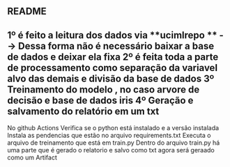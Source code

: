 README
-------------------------------------------------------
1º é feito a leitura dos dados via **ucimlrepo ** --> Dessa forma não é necessário baixar a base de dados e deixar ela fixa
2º é feita toda a parte de processamento como separação da variavel alvo das demais e divisão da base de dados
3º Treinamento do modelo , no caso arvore de decisão e base de dados iris
4º Geração e salvamento do relatório em um txt
------------------------------------------------------
No github Actions
Verifica se o python está instalado e a versão instalada
Instala as pendencias que estão no arquivo requirements.txt
Executa o arquivo de treinamento que está em train.py
Dentro do arquivo train.py há uma parte que é gerado o relatorio e salvo como txt agora  será geraado como um Artifact
